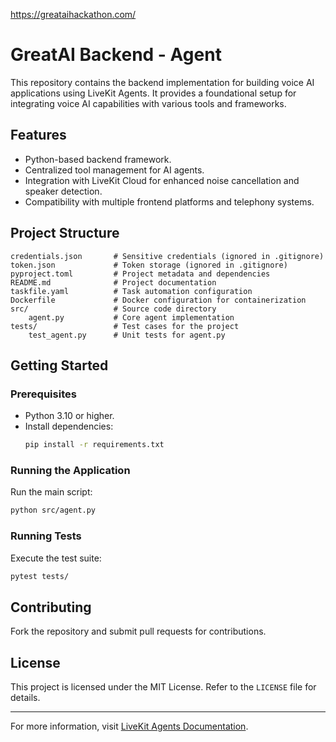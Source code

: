 https://greataihackathon.com/

# GreatAI Backend - Agent

This repository contains the backend implementation for building voice AI applications using LiveKit Agents. It provides a foundational setup for integrating voice AI capabilities with various tools and frameworks.

## Features

- Python-based backend framework.
- Centralized tool management for AI agents.
- Integration with LiveKit Cloud for enhanced noise cancellation and speaker detection.
- Compatibility with multiple frontend platforms and telephony systems.

## Project Structure

```
credentials.json       # Sensitive credentials (ignored in .gitignore)
token.json             # Token storage (ignored in .gitignore)
pyproject.toml         # Project metadata and dependencies
README.md              # Project documentation
taskfile.yaml          # Task automation configuration
Dockerfile             # Docker configuration for containerization
src/                   # Source code directory
    agent.py           # Core agent implementation
tests/                 # Test cases for the project
    test_agent.py      # Unit tests for agent.py
```

## Getting Started

### Prerequisites

- Python 3.10 or higher.
- Install dependencies:
  ```bash
  pip install -r requirements.txt
  ```

### Running the Application

Run the main script:

```bash
python src/agent.py
```

### Running Tests

Execute the test suite:

```bash
pytest tests/
```

## Contributing

Fork the repository and submit pull requests for contributions.

## License

This project is licensed under the MIT License. Refer to the `LICENSE` file for details.

---

For more information, visit [LiveKit Agents Documentation](https://docs.livekit.io/agents/).
